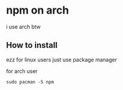 # npm on arch
i use arch btw

## How to install

ezz for linux users just use package manager

for arch user <pre>```sudo pacman -S npm ```</pre>
